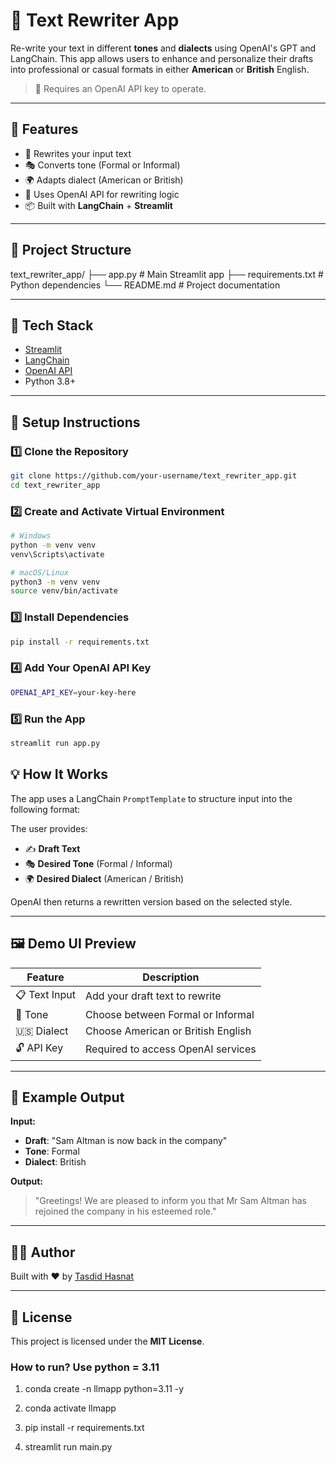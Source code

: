 # 📝 Text Rewriter App

Re-write your text in different **tones** and **dialects** using OpenAI's GPT and LangChain. This app allows users to enhance and personalize their drafts into professional or casual formats in either **American** or **British** English.

> 🔐 Requires an OpenAI API key to operate.

---

## 🚀 Features

- 🔁 Rewrites your input text
- 🎭 Converts tone (Formal or Informal)
- 🌍 Adapts dialect (American or British)
- 🔐 Uses OpenAI API for rewriting logic
- 📦 Built with **LangChain** + **Streamlit**

---

## 📌 Project Structure

text_rewriter_app/
├── app.py # Main Streamlit app
├── requirements.txt # Python dependencies
└── README.md # Project documentation



---

## 🧠 Tech Stack

- [Streamlit](https://streamlit.io/)
- [LangChain](https://www.langchain.com/)
- [OpenAI API](https://platform.openai.com/account/api-keys)
- Python 3.8+

---

## 🔧 Setup Instructions

### 1️⃣ Clone the Repository

```bash
git clone https://github.com/your-username/text_rewriter_app.git
cd text_rewriter_app
```

### 2️⃣ Create and Activate Virtual Environment

```bash
# Windows
python -m venv venv
venv\Scripts\activate

# macOS/Linux
python3 -m venv venv
source venv/bin/activate

```
### 3️⃣ Install Dependencies

```bash
pip install -r requirements.txt
```

### 4️⃣ Add Your OpenAI API Key

```bash
OPENAI_API_KEY=your-key-here
```

### 5️⃣ Run the App

```bash
streamlit run app.py
```

## 💡 How It Works

The app uses a LangChain `PromptTemplate` to structure input into the following format:


The user provides:

- ✍️ **Draft Text**
- 🎭 **Desired Tone** (Formal / Informal)
- 🌍 **Desired Dialect** (American / British)

OpenAI then returns a rewritten version based on the selected style.

---

## 🖼️ Demo UI Preview

| Feature      | Description                              |
|--------------|------------------------------------------|
| 📋 Text Input | Add your draft text to rewrite           |
| 🧠 Tone        | Choose between Formal or Informal        |
| 🇺🇸 Dialect     | Choose American or British English       |
| 🔓 API Key     | Required to access OpenAI services       |

---

## 📄 Example Output

**Input:**

- **Draft**: "Sam Altman is now back in the company"  
- **Tone**: Formal  
- **Dialect**: British  

**Output:**

> "Greetings! We are pleased to inform you that Mr Sam Altman has rejoined the company in his esteemed role."

---

## 👨‍💻 Author

Built with ❤️ by [Tasdid Hasnat](https://github.com/tasdid25)

---

## 📜 License

This project is licensed under the **MIT License**.


### How to run? Use python = 3.11

1. conda create -n llmapp python=3.11 -y

2. conda activate llmapp

3. pip install -r requirements.txt

4. streamlit run main.py




 
 
